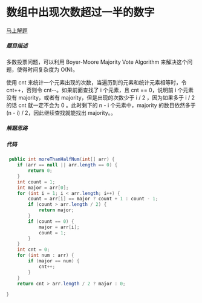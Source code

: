数组中出现次数超过一半的数字
====
[马上解题](https://www.nowcoder.com/practice/e8a1b01a2df14cb2b228b30ee6a92163?tpId=13&tqId=11181&tPage=1&rp=1&ru=/ta/coding-interviews&qru=/ta/coding-interviews/question-ranking)

##### 题目描述   
多数投票问题，可以利用 Boyer-Moore Majority Vote Algorithm 来解决这个问题，使得时间复杂度为 O(N)。

使用 cnt 来统计一个元素出现的次数，当遍历到的元素和统计元素相等时，令 cnt++，否则令 cnt--。如果前面查找了 i 个元素，且 cnt == 0，说明前 i 个元素没有 majority，或者有 majority，但是出现的次数少于 i / 2 ，因为如果多于 i / 2 的话 cnt 就一定不会为 0 。此时剩下的 n - i 个元素中，majority 的数目依然多于 (n - i) / 2，因此继续查找就能找出 majority。。

##### 解题思路


##### 代码
```java
 public int moreThanHalfNum(int[] arr) {
    if (arr == null || arr.length == 0) {
        return 0;
    }
    int count = 1;
    int major = arr[0];
    for (int i = 1; i < arr.length; i++) {
        count = arr[i] == major ? count + 1 : count - 1;
        if (count > arr.length / 2) {
            return major;
        }
        if (count == 0) {
            major = arr[i];
            count = 1;
        }
    }
    int cnt = 0;
    for (int num : arr) {
        if (major == num) {
            cnt++;
        }
    }
    return cnt > arr.length / 2 ? major : 0;

}
```